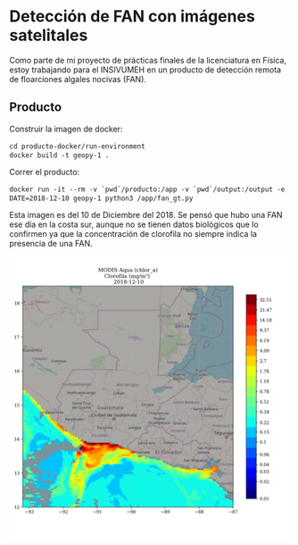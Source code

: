 # Detección de FAN con imágenes satelitales   

Como parte de mi proyecto de prácticas finales de la licenciatura en Física, estoy trabajando para el INSIVUMEH en un producto de detección remota de floarciones algales nocivas (FAN).



## Producto

Construir la imagen de docker:

```
cd producto-docker/run-environment
docker build -t geopy-1 .
```

Correr el producto:
```
docker run -it --rm -v `pwd`/producto:/app -v `pwd`/output:/output -e DATE=2018-12-10 geopy-1 python3 /app/fan_gt.py
```

Esta imagen es del 10 de Diciembre del 2018. Se pensó que hubo una FAN ese día en la costa sur, aunque no se tienen datos biológicos que lo confirmen ya que la concentración de clorofila no siempre indica la presencia de una FAN.

<img src="run-environment/output/MODIS-Aqua_chlor_a_gtm_2018-12-10.png">
